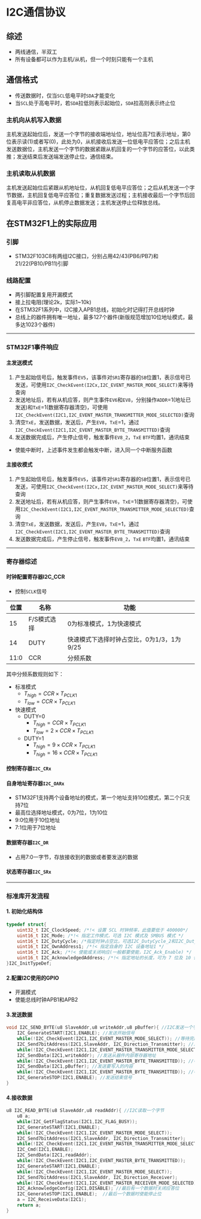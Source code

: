 # I2C通信协议
## 综述
- 两线通信，半双工
- 所有设备都可以作为主机/从机，但一个时刻只能有一个主机


## 通信格式
- 传送数据时，仅当`SCL`低电平时`SDA`才能变化
- 当`SCL`处于高电平时，若`SDA`拉低则表示起始位，`SDA`拉高则表示终止位

### 主机向从机写入数据
主机发送起始位后，发送一个字节的接收端地址位，地址位高7位表示地址，第0位表示读(1)或者写(0)，此处为0，从机接收后发送一位低电平应答位；之后主机发送数据位，主机发送一个字节的数据紧跟从机回复的一个字节的应答位，以此类推；发送结束后发送端发送停止位，通信结束。

### 主机读取从机数据
主机发送起始位后紧跟从机地址位，从机回复低电平应答位；之后从机发送一个字节数据，主机回复低电平应答位；重复数据发送过程；主机接收最后一个字节后回复高电平非应答位，从机停止数据发送；主机发送停止位释放总线。

## 在STM32F1上的实际应用
### 引脚
- STM32F103C8有两组I2C接口，分别占用42/43(PB6/PB7)和21/22(PB10/PB11)引脚

### 线路配置
- 两引脚配置复用开漏模式
- 接上拉电阻(理论2k，实际1~10k)
- 在STM32F1系列中，I2C接入APB1总线，初始化时记得打开总线时钟
- 总线上的器件拥有唯一地址，最多127个器件(新版规范增加10位地址模式，最多达1023个器件)
----
### STM32F1事件响应
#### 主发送模式
1. 产生起始信号后，触发事件`EV5`，该事件对`SR1`寄存器的`SB`位置1，表示信号已发送，可使用`I2C_CheckEvent(I2Cx,I2C_EVENT_MASTER_MODE_SELECT)`来等待查询
2. 发送地址后，若有从机应答，则产生事件`EV6`和`EV8`，分别操作`ADDR`=1(地址已发送)和`TxE`=1(数据寄存器清空)，可使用`I2C_CheckEvent(I2C1,I2C_EVENT_MASTER_TRANSMITTER_MODE_SELECTED)`查询
3. 清空`TxE`，发送数据，发送后，产生`EV8`，`TxE`=1，通过`I2C_CheckEvent(I2C1,I2C_EVENT_MASTER_BYTE_TRANSMITTED)`查询
4. 发送数据完成后，产生停止信号，触发事件`EV8_2`，`TxE` `BTF`均置1，通讯结束

- 使能中断时，上述事件发生都会触发中断，进入同一个中断服务函数

#### 主接收模式
1. 产生起始信号后，触发事件`EV5`，该事件对`SR1`寄存器的`SB`位置1，表示信号已发送，可使用`I2C_CheckEvent(I2Cx,I2C_EVENT_MASTER_MODE_SELECT)`来等待查询
2. 发送地址后，若有从机应答，则产生事件`EV6`，`TxE`=1(数据寄存器清空)，可使用`I2C_CheckEvent(I2C1,I2C_EVENT_MASTER_TRANSMITTER_MODE_SELECTED)`查询
3. 清空`TxE`，发送数据，发送后，产生`EV8`，`TxE`=1，通过`I2C_CheckEvent(I2C1,I2C_EVENT_MASTER_BYTE_TRANSMITTED)`查询
4. 发送数据完成后，产生停止信号，触发事件`EV8_2`，`TxE` `BTF`均置1，通讯结束
----
### 寄存器综述
#### 时钟配置寄存器I2C_CCR
- 控制`SCLK`信号

|位置|名称|功能|
|--|--|--|
|15|F/S模式选择|0为标准模式，1为快速模式|
|14|DUTY|快速模式下选择时钟占空比，0为1/3，1为9/25|
|11:0|CCR|分频系数|

其中分频系数规则如下：
- 标准模式
  - $T_{high} = CCR \times T_{PCLK1}$
  - $T_{low} = CCR \times T_{PCLK1}$
- 快速模式
  - DUTY=0
    - $T_{high}=CCR \times T_{PCLK1}$
    - $T_{low}=2 \times CCR \times T_{PCLK1}$
  - DUTY=1
    - $T_{high}=9 \times CCR \times T_{PCLK1}$
    - $T_{high}=16 \times CCR \times T_{PCLK1}$

#### 控制寄存器`I2C_CRx`
#### 自身地址寄存器`I2C_OARx`
- STM32F1支持两个设备地址的模式，第一个地址支持10位模式，第二个只支持7位
- 最高位选择地址模式，0为7位，1为10位
- 9:0位用于10位地址
- 7:1位用于7位地址
#### 数据寄存器`I2C_DR`
- 占用7:0一字节，存放接收到的数据或者要发送的数据
#### 状态寄存器`I2C_SRx`
----
### 标准库开发流程
#### 1. 初始化结构体
```C
typedef struct{
    uint32_t I2C_ClockSpeed; /*!< 设置 SCL 时钟频率，此值要低于 400000*/
    uint16_t I2C_Mode; /*!< 指定工作模式，可选 I2C 模式及 SMBUS 模式 */
    uint16_t I2C_DutyCycle; /*指定时钟占空比，可选I2C_DutyCycle_2和I2C_DutyCycle_16_9*/
    uint16_t I2C_OwnAddress1; /*!< 指定自身的 I2C 设备地址1 */
    uint16_t I2C_Ack; /*!< 使能或关闭响应(一般都要使能，I2C_Ack_Enable) */
    uint16_t I2C_AcknowledgedAddress; /*!< 指定地址的长度，可为 7 位及 10 位 */
}I2C_InitTypeDef;
```
#### 2.配置I2C使用的GPIO
- 开漏模式
- 使能总线时钟APB1和APB2

#### 3.发送数据
```C
void I2C_SEND_BYTE(u8 SlaveAddr,u8 writeAddr,u8 pBuffer){ //I2C发送一个字节（从地址，内部地址，内容）
	I2C_GenerateSTART(I2C1,ENABLE); //发送开始信号
	while(!I2C_CheckEvent(I2C1,I2C_EVENT_MASTER_MODE_SELECT)); //等待完成	
	I2C_Send7bitAddress(I2C1,SlaveAddr, I2C_Direction_Transmitter); //发送从器件地址及状态（写入）
	while(!I2C_CheckEvent(I2C1,I2C_EVENT_MASTER_TRANSMITTER_MODE_SELECTED)); //等待完成	
	I2C_SendData(I2C1,writeAddr); //发送从器件内部寄存器地址
	while(!I2C_CheckEvent(I2C1,I2C_EVENT_MASTER_BYTE_TRANSMITTED)); //等待完成	
	I2C_SendData(I2C1,pBuffer); //发送要写入的内容
	while(!I2C_CheckEvent(I2C1,I2C_EVENT_MASTER_BYTE_TRANSMITTED)); //等待完成	
	I2C_GenerateSTOP(I2C1,ENABLE); //发送结束信号
}
```

#### 4.接收数据
```C
u8 I2C_READ_BYTE(u8 SlaveAddr,u8 readAddr){ //I2C读取一个字节
	u8 a;
	while(I2C_GetFlagStatus(I2C1,I2C_FLAG_BUSY));
	I2C_GenerateSTART(I2C1,ENABLE);
	while(!I2C_CheckEvent(I2C1,I2C_EVENT_MASTER_MODE_SELECT));
	I2C_Send7bitAddress(I2C1,SlaveAddr, I2C_Direction_Transmitter); 
	while(!I2C_CheckEvent(I2C1,I2C_EVENT_MASTER_TRANSMITTER_MODE_SELECTED));
	I2C_Cmd(I2C1,ENABLE);
	I2C_SendData(I2C1,readAddr);
	while(!I2C_CheckEvent(I2C1,I2C_EVENT_MASTER_BYTE_TRANSMITTED));
	I2C_GenerateSTART(I2C1,ENABLE);
	while(!I2C_CheckEvent(I2C1,I2C_EVENT_MASTER_MODE_SELECT));
	I2C_Send7bitAddress(I2C1,SlaveAddr, I2C_Direction_Receiver);
	while(!I2C_CheckEvent(I2C1,I2C_EVENT_MASTER_RECEIVER_MODE_SELECTED));
	I2C_AcknowledgeConfig(I2C1,DISABLE); //最后有一个数据时关闭应答位
	I2C_GenerateSTOP(I2C1,ENABLE);	//最后一个数据时使能停止位
	a = I2C_ReceiveData(I2C1);
	return a;
}

```